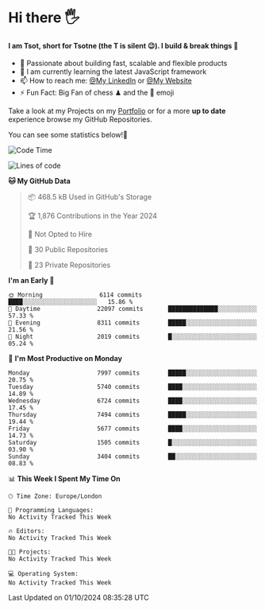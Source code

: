 # Hi there :raised_hand_with_fingers_splayed:
#### I am Tsot, short for Tsotne (the T is silent :wink:). I build & break things :space_invader:
- :telescope: Passionate about building fast, scalable and flexible products
- :seedling: I am currently learning the latest JavaScript framework 
- :mailbox: How to reach me: [@My LinkedIn](https://www.linkedin.com/in/tsotne-gvadzabia/) or [@My Website](https://tsotne.co.uk/contact)
- :zap: Fun Fact: Big Fan of chess ♟ and the 👾 emoji

Take a look at my Projects on my [Portfolio](https://tsotne.co.uk/) or for a more **up to date** experience browse my GitHub Repositories.

You can see some statistics below!:space_invader:
<!--START_SECTION:waka-->
![Code Time](http://img.shields.io/badge/Code%20Time-761%20hrs%202%20mins-blue)

![Lines of code](https://img.shields.io/badge/From%20Hello%20World%20I%27ve%20Written-13.7%20million%20lines%20of%20code-blue)

**🐱 My GitHub Data** 

> 📦 468.5 kB Used in GitHub's Storage 
 > 
> 🏆 1,876 Contributions in the Year 2024
 > 
> 🚫 Not Opted to Hire
 > 
> 📜 30 Public Repositories 
 > 
> 🔑 23 Private Repositories 
 > 
**I'm an Early 🐤** 

```text
🌞 Morning                6114 commits        ████░░░░░░░░░░░░░░░░░░░░░   15.86 % 
🌆 Daytime                22097 commits       ██████████████░░░░░░░░░░░   57.33 % 
🌃 Evening                8311 commits        █████░░░░░░░░░░░░░░░░░░░░   21.56 % 
🌙 Night                  2019 commits        █░░░░░░░░░░░░░░░░░░░░░░░░   05.24 % 
```
📅 **I'm Most Productive on Monday** 

```text
Monday                   7997 commits        █████░░░░░░░░░░░░░░░░░░░░   20.75 % 
Tuesday                  5740 commits        ████░░░░░░░░░░░░░░░░░░░░░   14.89 % 
Wednesday                6724 commits        ████░░░░░░░░░░░░░░░░░░░░░   17.45 % 
Thursday                 7494 commits        █████░░░░░░░░░░░░░░░░░░░░   19.44 % 
Friday                   5677 commits        ████░░░░░░░░░░░░░░░░░░░░░   14.73 % 
Saturday                 1505 commits        █░░░░░░░░░░░░░░░░░░░░░░░░   03.90 % 
Sunday                   3404 commits        ██░░░░░░░░░░░░░░░░░░░░░░░   08.83 % 
```


📊 **This Week I Spent My Time On** 

```text
🕑︎ Time Zone: Europe/London

💬 Programming Languages: 
No Activity Tracked This Week

🔥 Editors: 
No Activity Tracked This Week

🐱‍💻 Projects: 
No Activity Tracked This Week

💻 Operating System: 
No Activity Tracked This Week
```


 Last Updated on 01/10/2024 08:35:28 UTC
<!--END_SECTION:waka-->
